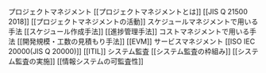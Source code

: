 プロジェクトマネジメント
[[プロジェクトマネジメントとは]]
[[JIS Q 21500 2018]]
[[プロジェクトマネジメントの活動]]
スケジュールマネジメントで用いる手法
[[スケジュール作成手法]]
[[進捗管理手法]]
コストマネジメントで用いる手法
[[開発規模・工数の見積もり手法]]
[[EVM]]
サービスマネジメント
[[ISO IEC 20000(JIS Q 20000)]]
[[ITIL]]
システム監査
[[システム監査の枠組み]]
[[システム監査の実施]]
[[情報システムの可監査性]]

